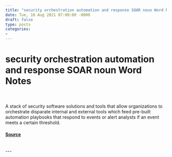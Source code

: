 ```yaml
---
title: "security orchestration automation and response SOAR noun Word Notes"
date: Tue, 10 Aug 2021 07:00:00 -0000
draft: false
type: posts
categories: 
- 
---
```

# security orchestration automation and response SOAR noun Word Notes

<br/>

<br/>
A stack of security software solutions and tools that allow organizations to orchestrate disparate internal and external tools which feed pre-built automation playbooks that respond to events or alert analysts if an event meets a certain threshold.

#### [Source](https://thecyberwire.com/podcasts/word-notes/59/notes)

<br/>
---
